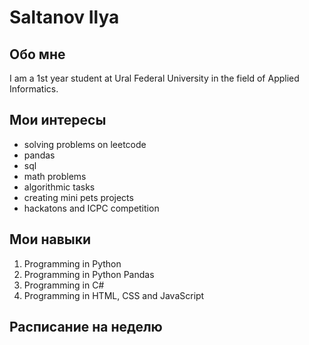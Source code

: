 # Saltanov Ilya

## Обо мне
I am a 1st year student at Ural Federal University in the field of Applied Informatics.

## Мои интересы
- solving problems on leetcode
-   pandas
-   sql
-   math problems
-   algorithmic tasks
- creating mini pets projects
- hackatons and ICPC competition


## Мои навыки
1. Programming in Python
2. Programming in Python Pandas
3. Programming in C#
4. Programming in HTML, CSS and JavaScript

## Расписание на неделю

